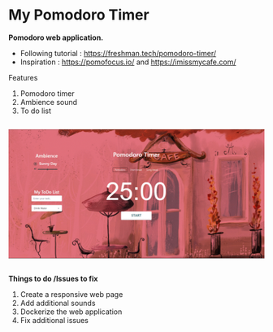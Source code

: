 # My Pomodoro Timer

**Pomodoro web application.**

 - Following tutorial : https://freshman.tech/pomodoro-timer/ 
 - Inspiration :  https://pomofocus.io/ and https://imissmycafe.com/

Features
1. Pomodoro timer
2. Ambience sound
3. To do list

```
```
![pomodoro app screenshot](https://github.com/anaghamoosad/my-pomodoro-app/blob/main/img/screenshot-app.gif?raw=true)
```
```
**Things to do /Issues to fix**

 1. Create a responsive web page
 2. Add additional sounds
 3. Dockerize the web application 
 4. Fix additional issues



